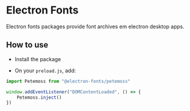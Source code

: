 # Electron Fonts

Electron fonts packages provide font archives em electron desktop apps.

## How to use

* Install the package

* On your `preload.js`, add:

```ts
import Petemoss from "@electron-fonts/petemoss"

window.addEventListener("DOMContentLoaded", () => {
    Petemoss.inject()
})
```